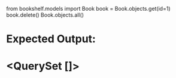 from bookshelf.models import Book
book = Book.objects.get(id=1)
book.delete()
Book.objects.all()

# Expected Output:

# <QuerySet []>
